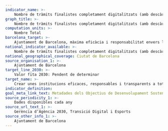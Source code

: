 ```yaml
---
indicator_name: >-
    Nombre de tràmits finalistes completament digitalitzats (amb descàrrega de document immediata)
graph_title: >-
    Nombre de tràmits finalistes completament digitalitzats (amb descàrrega de document immediata)
computation_units: >-
    Nombre Total
barcelona_target: >-
    Ajuntament de Barcelona, màxima eficàcia i responsabilitat envers la ciutadania
national_indicator_available: >-
    Nombre de tràmits finalistes completament digitalitzats (amb descàrrega de document immediata)
national_geographical_coverage: Ciutat de Barcelona 
source_organisation_1: >-
    Ajuntament de Barcelona
target_line_2030: >-
    Valor fita 2030: Pendent de determinar
target_name: >-
    Crear unes institucions eficaces, responsables i transparents a tots els nivells
indicator_definition:
goal_meta_link_text: Metadades dels Objectius de Desenvolupament Sostenible de les Nacions Unides (pdf 894kB)
source_periodicity_1: >-
    Dades disponibles cada any
source_url_text_1: >-
    Gerència d’Agència 2030, Transició Digital i Esports
source_other_info_1: >-
    Ajuntament de Barcelona
---
```

